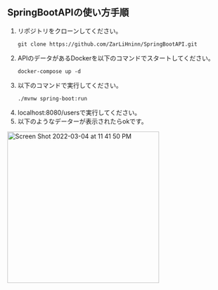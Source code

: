 ## SpringBootAPIの使い方手順
1. リポジトリをクローンしてください。
   ```
   git clone https://github.com/ZarLiHninn/SpringBootAPI.git
   ```
2. APIのデータがあるDockerを以下のコマンドでスタートしてください。
   ```
   docker-compose up -d
   ```
3. 以下のコマンドで実行してください。
   ```
   ./mvnw spring-boot:run
   ```
4. localhost:8080/usersで実行してください。
5. 以下のようなデーターが表示されたらokです。
<img width="345" alt="Screen Shot 2022-03-04 at 11 41 50 PM" src="https://user-images.githubusercontent.com/61935228/156815806-1e52600e-5bf8-4495-99d7-edf33ac67f5e.png">
